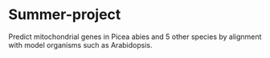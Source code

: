 # Summer-project
Predict mitochondrial genes in Picea abies and 5 other species by alignment with model organisms such as Arabidopsis.
